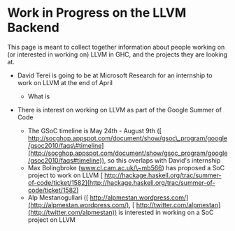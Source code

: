 


# Work in Progress on the LLVM Backend



This page is meant to collect together information about people working on (or interested in working on) LLVM in GHC, and the projects they are looking at.


- David Terei is going to be at Microsoft Research for an internship to work on LLVM at the end of April

  - What is
- There is interest on working on LLVM as part of the Google Summer of Code

  - The GSoC timeline is May 24th - August 9th ([
    http://socghop.appspot.com/document/show/gsoc\_program/google/gsoc2010/faqs\#timeline](http://socghop.appspot.com/document/show/gsoc_program/google/gsoc2010/faqs#timeline)), so this overlaps with David's internship
  - Max Bolingbroke (www.cl.cam.ac.uk/\~mb566) has proposed a SoC project to work on LLVM [
    http://hackage.haskell.org/trac/summer-of-code/ticket/1582](http://hackage.haskell.org/trac/summer-of-code/ticket/1582)
  - Alp Mestanogullari ([
    http://alpmestan.wordpress.com/](http://alpmestan.wordpress.com/), [
    http://twitter.com/alpmestan](http://twitter.com/alpmestan)) is interested in working on a SoC project on LLVM
